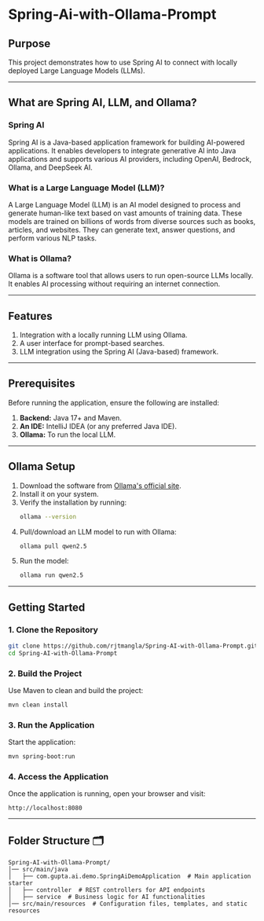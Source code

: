 # Spring-Ai-with-Ollama-Prompt

## Purpose
This project demonstrates how to use Spring AI to connect with locally deployed Large Language Models (LLMs).

---

## What are Spring AI, LLM, and Ollama?

### Spring AI
Spring AI is a Java-based application framework for building AI-powered applications. It enables developers to integrate generative AI into Java applications and supports various AI providers, including OpenAI, Bedrock, Ollama, and DeepSeek AI.

### What is a Large Language Model (LLM)?
A Large Language Model (LLM) is an AI model designed to process and generate human-like text based on vast amounts of training data. These models are trained on billions of words from diverse sources such as books, articles, and websites. They can generate text, answer questions, and perform various NLP tasks.

### What is Ollama?
Ollama is a software tool that allows users to run open-source LLMs locally. It enables AI processing without requiring an internet connection.

---

## Features
1. Integration with a locally running LLM using Ollama.
2. A user interface for prompt-based searches.
3. LLM integration using the Spring AI (Java-based) framework.

---

## Prerequisites
Before running the application, ensure the following are installed:

1. **Backend:** Java 17+ and Maven.
2. **An IDE:** IntelliJ IDEA (or any preferred Java IDE).
3. **Ollama:** To run the local LLM.

---

## Ollama Setup
1. Download the software from [Ollama's official site](https://ollama.com/download).
2. Install it on your system.
3. Verify the installation by running:
   ```bash
   ollama --version
   ```
4. Pull/download an LLM model to run with Ollama:
   ```bash
   ollama pull qwen2.5
   ```
5. Run the model:
   ```bash
   ollama run qwen2.5
   ```

---

## Getting Started

### 1. Clone the Repository
```bash
git clone https://github.com/rjtmangla/Spring-AI-with-Ollama-Prompt.git
cd Spring-AI-with-Ollama-Prompt
```

### 2. Build the Project
Use Maven to clean and build the project:
```bash
mvn clean install
```

### 3. Run the Application
Start the application:
```bash
mvn spring-boot:run
```

### 4. Access the Application
Once the application is running, open your browser and visit:
```
http://localhost:8080
```

---

## Folder Structure 🗂️
```
Spring-AI-with-Ollama-Prompt/
│── src/main/java
│   ├── com.gupta.ai.demo.SpringAiDemoApplication  # Main application starter
│   ├── controller  # REST controllers for API endpoints
│   ├── service  # Business logic for AI functionalities
│── src/main/resources  # Configuration files, templates, and static resources
```
